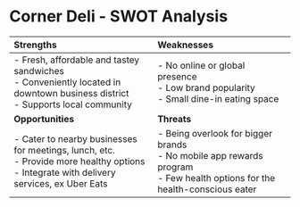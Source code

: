 # Corner Deli - SWOT Analysis


| Strengths | Weaknesses |
| :----       | :----- |
|- Fresh, affordable and tastey sandwiches<br />- Conveniently located in downtown business district<br />- Supports local community | - No online or global presence<br />- Low brand popularity<br />- Small dine-in eating space |                                                    
| **Opportunities** | **Threats** |
|- Cater to nearby businesses for meetings, lunch, etc.<br />- Provide more healthy options<br />- Integrate with delivery services, ex Uber Eats | - Being overlook for bigger brands<br />- No mobile app rewards program<br />- Few health options for the health-conscious eater |


